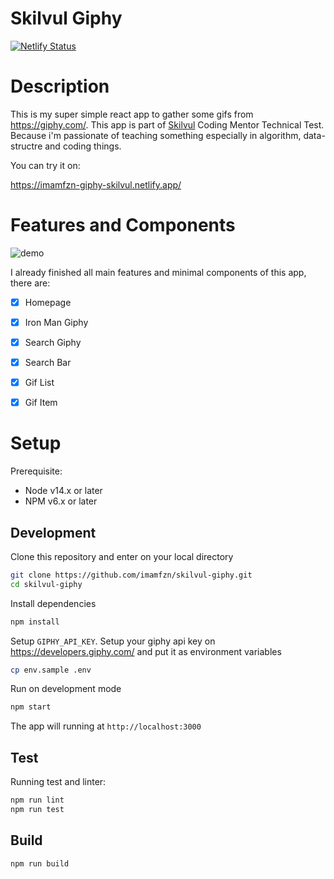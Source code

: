 # Skilvul Giphy

[![Netlify Status](https://api.netlify.com/api/v1/badges/5ac2957f-3a8a-4827-84bc-d5ff83bff339/deploy-status)](https://app.netlify.com/sites/imamfzn-giphy-skilvul/deploys)


# Description

This is my super simple react app to gather some gifs from https://giphy.com/. This app is part of [Skilvul](https://skilvul.com/) Coding Mentor Technical Test. Because i'm passionate of teaching something especially in algorithm, data-structre and coding things.

You can try it on:

https://imamfzn-giphy-skilvul.netlify.app/


# Features and Components

![demo](./docs/screen-capture.gif)

I already finished all main features and minimal components of this app, there are:

- [x] Homepage
- [x] Iron Man Giphy
- [x] Search Giphy
- [x] Search Bar
- [x] Gif List
- [x] Gif Item


# Setup

Prerequisite:
* Node v14.x or later
* NPM v6.x or later

## Development
Clone this repository and enter on your local directory
```bash
git clone https://github.com/imamfzn/skilvul-giphy.git
cd skilvul-giphy

```

Install dependencies
```bash
npm install
```

Setup `GIPHY_API_KEY`. Setup your giphy api key on https://developers.giphy.com/ and put it as environment variables

```bash
cp env.sample .env
```

Run on development mode
```bash
npm start
```
The app will running at `http://localhost:3000`


## Test

Running test and linter:

```bash
npm run lint
npm run test
```

## Build
```bash
npm run build
```
